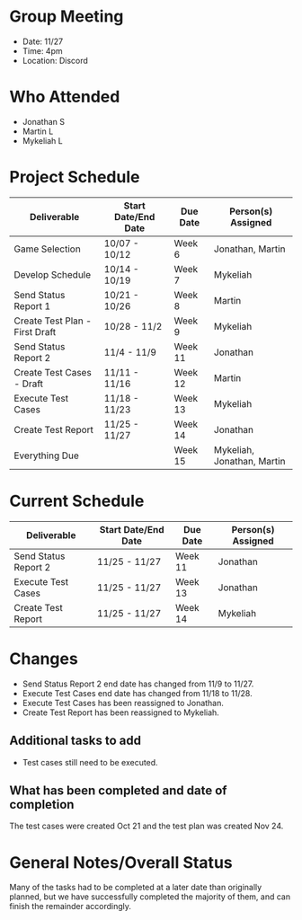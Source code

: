 # Group Meeting

* Date: 11/27
* Time: 4pm
* Location: Discord

# Who Attended

* Jonathan S
* Martin L
* Mykeliah L

# Project Schedule

| Deliverable | Start Date/End Date | Due Date | Person(s) Assigned |
|-|-|-|-|
| Game Selection | 10/07 - 10/12 | Week 6  | Jonathan, Martin |
| Develop Schedule | 10/14 - 10/19 | Week 7  |Mykeliah| 
| Send Status Report 1 | 10/21 - 10/26 | Week 8  | Martin |
| Create Test Plan - First Draft | 10/28 - 11/2 | Week 9  | Mykeliah |
| Send Status Report 2 | 11/4 - 11/9 | Week 11  |Jonathan |
| Create Test Cases - Draft | 11/11 - 11/16 | Week 12  | Martin | 
| Execute Test Cases | 11/18 - 11/23 | Week 13  | Mykeliah | 
| Create Test Report | 11/25 - 11/27 | Week 14  | Jonathan | 
| Everything Due | | Week 15  | Mykeliah, Jonathan, Martin | 

# Current Schedule

| Deliverable | Start Date/End Date | Due Date | Person(s) Assigned |
|-|-|-|-|
| Send Status Report 2 | 11/25 - 11/27 | Week 11  |Jonathan |
| Execute Test Cases | 11/25 - 11/27 | Week 13  | Jonathan | 
| Create Test Report | 11/25 - 11/27 | Week 14  | Mykeliah | 

# Changes

* Send Status Report 2 end date has changed from 11/9 to 11/27.
* Execute Test Cases end date has changed from 11/18 to 11/28.
* Execute Test Cases has been reassigned to Jonathan.
* Create Test Report has been reassigned to Mykeliah.

## Additional tasks to add

* Test cases still need to be executed.

## What has been completed and date of completion

The test cases were created Oct 21 and the test plan was created Nov 24.

# General Notes/Overall Status

Many of the tasks had to be completed at a later date than originally planned, but we have successfully completed the majority of them, and can finish the remainder 
accordingly.
